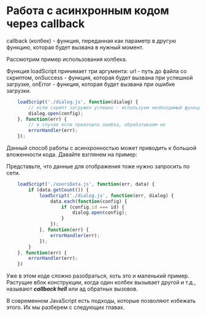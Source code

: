 # Работа с асинхронным кодом через callback

callback (колбек) - функция, переданная как параметр в другую функцию, которая будет вызвана в нужный момент.

Рассмотрим пример использования колбека.  

Функция loadScript принимает три аргумента: url - путь до файла со скриптом, onSuccess - функция, которая будет вызвана при успешной загрузке, onError - функция, которая будет вызвана при ошибке загрузки.

```javascript
    loadScript('./dialog.js', function(dialog) {
        // если скрипт загружен успешно - используем необходимый функционал скрипта
        dialog.open(config);
    }, function(err) {
        // в случае если произошла ошибка, обрабатываем ее
        errorHandler(err);
    });
```

Данный способ работы с асинхронностью может приводить к большой вложенности кода. Давайте взглянем на пример:

Представьте, что данные для отображения тоже нужно запросить по сети.

```javascript
    loadScript('./usersData.js', function(err, data) {
        if (data.getCount()) {
            loadScript('./dialog.js', function(err, dialog) {
                data.each(function(config) {
                    if (config.id === id) {
                        dialog.open(config);
                    }
                });
            }, function(err) {
                errorHandler(err);
            });
        }
    }, function(err) {
        errorHandler(err);
    })
```

Уже в этом коде сложно разобраться, хоть это и маленький пример. Растущие вбок конструкции, когда один колбек вызывает другой и т.д., называют ***callback hell*** или ад обратных вызовов.

В современном JavaScript есть подходы, которые позволяют избежать этого. Их мы разберем с cледующих главах.